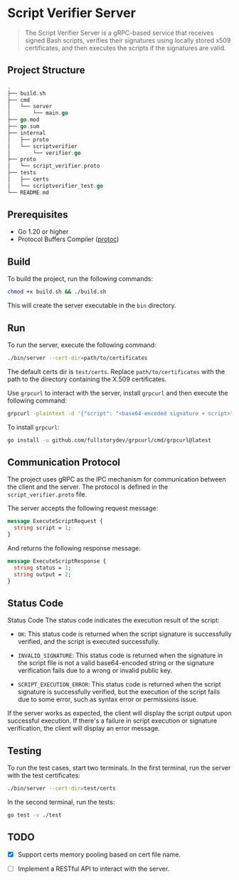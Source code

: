 # Script Verifier Server


> The Script Verifier Server is a gRPC-based service that receives signed Bash scripts, verifies their signatures using locally stored x509 certificates, and then executes the scripts if the signatures are valid.

## Project Structure

```go
.
├── build.sh
├── cmd
│   └── server
│       └── main.go
├── go.mod
├── go.sum
├── internal
│   ├── proto
│   └── scriptverifier
│       └── verifier.go
├── proto
│   └── script_verifier.proto
├── tests
│   ├── certs
│   └── scriptverifier_test.go
└── README.md

```

## Prerequisites
* Go 1.20 or higher
* Protocol Buffers Compiler ([protoc](https://grpc.io/docs/protoc-installation/))

## Build

To build the project, run the following commands:

```bash
chmod +x build.sh && ./build.sh
```

This will create the server executable in the `bin` directory.

## Run

To run the server, execute the following command:

```bash
./bin/server --cert-dir=path/to/certificates
```

The default certs dir is `test/certs`. Replace `path/to/certificates` with the path to the directory containing the X.509 certificates.

Use `grpcurl` to interact with the server, install `grpcurl` and then execute the following command:

```bash
grpcurl -plaintext -d '{"script": "<base64-encoded signature + script>"}' localhost:13337 ScriptSigVerifier.proto.ScriptVerifier/ExecuteScript
```

To install `grpcurl`:

```bash
go install -u github.com/fullstorydev/grpcurl/cmd/grpcurl@latest
```


## Communication Protocol

The project uses gRPC as the IPC mechanism for communication between the client and the server. The protocol is defined in the `script_verifier.proto` file.

The server accepts the following request message:

```proto
message ExecuteScriptRequest {
  string script = 1;
}
```

And returns the following response message:

```proto
message ExecuteScriptResponse {
  string status = 1;
  string output = 2;
}
```
## Status Code

Status Code
The status code indicates the execution result of the script:

* `OK`: This status code is returned when the script signature is successfully verified, and the script is executed successfully.

* `INVALID_SIGNATURE`: This status code is returned when the signature in the script file is not a valid base64-encoded string or the signature verification fails due to a wrong or invalid public key.

* `SCRIPT_EXECUTION_ERROR`: This status code is returned when the script signature is successfully verified, but the execution of the script fails due to some error, such as syntax error or permissions issue.

If the server works as expected, the client will display the script output upon successful execution. If there's a failure in script execution or signature verification, the client will display an error message.


## Testing

To run the test cases, start two terminals. In the first terminal, run the server with the test certificates:

```bash
./bin/server --cert-dir=test/certs
```

In the second terminal, run the tests:

```bash
go test -v ./test
```

## TODO

- [x] Support certs memory pooling based on cert file name.
- [ ] Implement a RESTful API to interact with the server.



